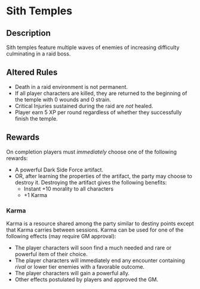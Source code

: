 # Sith Temples

## Description
Sith temples feature multiple waves of enemies of increasing difficulty culminating in a raid boss.

## Altered Rules
* Death in a raid environment is not permanent.
* If all player characters are killed, they are returned to the beginning of the temple with 0 wounds and 0 strain.
* Critical Injuries sustained during the raid are _not_ healed.
* Player earn 5 XP per round regardless of whether they successfully finish the temple.

## Rewards
On completion players must _immediately_ choose one of the following rewards:
* A powerful Dark Side Force artifact.
* OR, after learning the properties of the artifact, the party may choose to destroy it. Destroying the artifact gives the following benefits:
  * Instant +10 morality to all characters
  * +1 Karma

### Karma
Karma is a resource shared among the party similar to destiny points except that Karma carries between sessions. Karma can be used for one of the following effects (may require GM approval):
* The player characters will soon find a much needed and rare or powerful item of their choice.
* The player characters will immediately end any encounter containing _rival_ or lower tier enemies with a favorable outcome.
* The player characters will gain a powerful ally.
* Other effects postulated by players and approved the GM.
